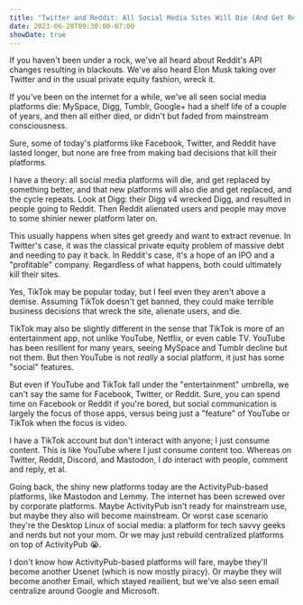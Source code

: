 ```yaml
---
title: "Twitter and Reddit: All Social Media Sites Will Die (And Get Replaced)"
date: 2023-06-20T09:30:00-07:00
showDate: true
---
```


If you haven't been under a rock, we've all heard about Reddit's API changes
resulting in blackouts. We've also heard Elon Musk taking over Twitter and
in the usual private equity fashion, wreck it.

If you've been on the internet for a while, we've all seen social media
platforms die: MySpace, Digg, Tumblr, Google+ had a shelf life of a couple
of years, and then all either died, or didn't but faded from mainstream
consciousness.

Sure, some of today's platforms like Facebook, Twitter, and Reddit have lasted
longer, but none are free from making bad decisions that kill their platforms.

I have a theory: all social media platforms will die, and get replaced by
something better, and that new platforms will also die and get replaced, and
the cycle repeats. Look at Digg: their Digg v4 wrecked Digg, and resulted in
people going to Reddit. Then Reddit alienated users and people may move to
some shinier newer platform later on.

This usually happens when sites get greedy and want to extract revenue. In
Twitter's case, it was the classical private equity problem of massive debt
and needing to pay it back. In Reddit's case, it's a hope of an IPO and a
"profitable" company. Regardless of what happens, both could ultimately kill
their sites.

Yes, TikTok may be popular today, but I feel even they aren't above a demise.
Assuming TikTok doesn't get banned, they could make terrible business decisions
that wreck the site, alienate users, and die.

TikTok may also be slightly different in the sense that TikTok is more of an
entertainment app, not unlike YouTube, Netflix, or even cable TV. YouTube has
been resillent for many years, seeing MySpace and Tumblr decline but not them.
But then YouTube is not *really* a social platform, it just has some "social"
features.

But even if YouTube and TikTok fall under the "entertainment" umbrella, we
can't say the same for Facebook, Twitter, or Reddit. Sure, you can spend time
on Facebook or Reddit if you're bored, but social communication is largely the
focus of those apps, versus being just a "feature" of YouTube or TikTok when
the focus is video.

I have a TikTok account but don't interact with anyone; I just consume content.
This is like YouTube where I just consume content too. Whereas on Twitter,
Reddit, Discord, and Mastodon, I *do* interact with people, comment and reply,
et al.

Going back, the shiny new platforms today are the ActivityPub-based platforms,
like Mastodon and Lemmy. The internet has been screwed over by corporate
platforms. Maybe ActivityPub isn't ready for mainstream use, but maybe they
also will become mainstream. Or worst case scenario they're the Desktop Linux
of social media: a platform for tech savvy geeks and nerds but not your mom.
Or we may just rebuild centralized platforms on top of ActivityPub 😭.

I don't know how ActivityPub-based platforms will fare, maybe they'll become
another Usenet (which is now mostly piracy). Or maybe they will become another
Email, which stayed reailient, but we've also seen email centralize around
Google and Microsoft.
